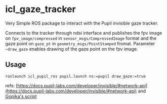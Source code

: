 # icl_gaze_tracker
Very Simple ROS package to interact with the Pupil invisible gaze tracker. 

Connects to the tracker through ndsi interface and publishes the fpv image on `fpv_image/compressed` in `sensor_msgs/CompressedImage` format and the gaze point on `gaze_pt` in `geometry_msgs/PointStamped` fromat.
Parameter `~draw_gaze` enables drawing of the gaze point on the fpv image.

## Usage
```
roslaunch icl_pupil_ros pupil.launch ns:=pupil draw_gaze:=true
```

refs: [https://docs.pupil-labs.com/developer/invisible/#network-api](https://docs.pupil-labs.com/developer/invisible/#network-api) and [Gopika's script](https://github.com/intuitivecomputing/demo_data_processing/blob/master/scripts/gaze_data_pub.py)

